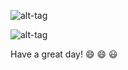 
![alt-tag](https://farm8.staticflickr.com/7062/26385542743_1c7e6b8d9e_o.png) 


![alt-tag](https://farm8.staticflickr.com/7300/26895705412_d6365b9a14_o.png)


Have a great day!  :smile: :smile: :smiley:

